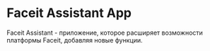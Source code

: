 # Faceit Assistant App
Faceit Assistant - приложение, которое расширяет возможности платформы Faceit, добавляя новые функции.
